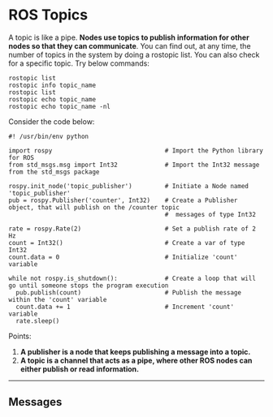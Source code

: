 # ROS Topics

A topic is like a pipe. **Nodes use topics to publish information for other nodes so that they can communicate**. 
You can find out, at any time, the number of topics in the system by doing a rostopic list. You can also check for a specific topic.
Try below commands:
 ```
rostopic list 
rostopic info topic_name
rostopic list 
rostopic echo topic_name
rostopic echo topic_name -nl
```
Consider the code below:
```
#! /usr/bin/env python

import rospy                               # Import the Python library for ROS
from std_msgs.msg import Int32             # Import the Int32 message from the std_msgs package

rospy.init_node('topic_publisher')         # Initiate a Node named 'topic_publisher'
pub = rospy.Publisher('counter', Int32)    # Create a Publisher object, that will publish on the /counter topic
                                           #  messages of type Int32

rate = rospy.Rate(2)                       # Set a publish rate of 2 Hz
count = Int32()                            # Create a var of type Int32
count.data = 0                             # Initialize 'count' variable

while not rospy.is_shutdown():             # Create a loop that will go until someone stops the program execution
  pub.publish(count)                       # Publish the message within the 'count' variable
  count.data += 1                          # Increment 'count' variable
  rate.sleep() 
```
Points: 
1. **A publisher is a node that keeps publishing a message into a topic.**
2. **A topic is a channel that acts as a pipe, where other ROS nodes can either publish or read information.**
---
## Messages 
